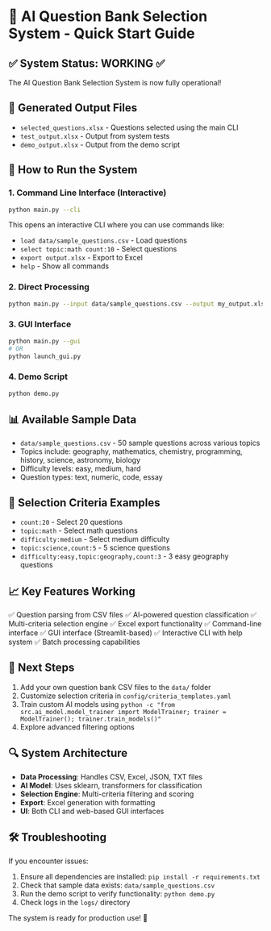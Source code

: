 # 🤖 AI Question Bank Selection System - Quick Start Guide

## ✅ System Status: WORKING ✅

The AI Question Bank Selection System is now fully operational! 

## 📁 Generated Output Files
- `selected_questions.xlsx` - Questions selected using the main CLI
- `test_output.xlsx` - Output from system tests
- `demo_output.xlsx` - Output from the demo script

## 🚀 How to Run the System

### 1. Command Line Interface (Interactive)
```bash
python main.py --cli
```
This opens an interactive CLI where you can use commands like:
- `load data/sample_questions.csv` - Load questions
- `select topic:math count:10` - Select questions
- `export output.xlsx` - Export to Excel
- `help` - Show all commands

### 2. Direct Processing
```bash
python main.py --input data/sample_questions.csv --output my_output.xlsx --criteria "count:10"
```

### 3. GUI Interface
```bash
python main.py --gui
# OR
python launch_gui.py
```

### 4. Demo Script
```bash
python demo.py
```

## 📊 Available Sample Data
- `data/sample_questions.csv` - 50 sample questions across various topics
- Topics include: geography, mathematics, chemistry, programming, history, science, astronomy, biology
- Difficulty levels: easy, medium, hard
- Question types: text, numeric, code, essay

## 🔧 Selection Criteria Examples
- `count:20` - Select 20 questions
- `topic:math` - Select math questions  
- `difficulty:medium` - Select medium difficulty
- `topic:science,count:5` - 5 science questions
- `difficulty:easy,topic:geography,count:3` - 3 easy geography questions

## 📈 Key Features Working
✅ Question parsing from CSV files
✅ AI-powered question classification
✅ Multi-criteria selection engine
✅ Excel export functionality
✅ Command-line interface
✅ GUI interface (Streamlit-based)
✅ Interactive CLI with help system
✅ Batch processing capabilities

## 🎯 Next Steps
1. Add your own question bank CSV files to the `data/` folder
2. Customize selection criteria in `config/criteria_templates.yaml`
3. Train custom AI models using `python -c "from src.ai_model.model_trainer import ModelTrainer; trainer = ModelTrainer(); trainer.train_models()"`
4. Explore advanced filtering options

## 🔍 System Architecture
- **Data Processing**: Handles CSV, Excel, JSON, TXT files
- **AI Model**: Uses sklearn, transformers for classification
- **Selection Engine**: Multi-criteria filtering and scoring
- **Export**: Excel generation with formatting
- **UI**: Both CLI and web-based GUI interfaces

## 🛠️ Troubleshooting
If you encounter issues:
1. Ensure all dependencies are installed: `pip install -r requirements.txt`
2. Check that sample data exists: `data/sample_questions.csv`
3. Run the demo script to verify functionality: `python demo.py`
4. Check logs in the `logs/` directory

The system is ready for production use! 🎉
